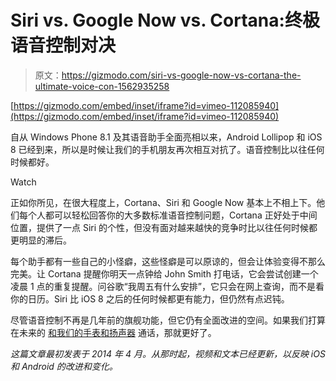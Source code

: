 # Siri vs. Google Now vs. Cortana:终极语音控制对决

> 原文：<https://gizmodo.com/siri-vs-google-now-vs-cortana-the-ultimate-voice-con-1562935258>

 [https://gizmodo.com/embed/inset/iframe?id=vimeo-112085940](https://gizmodo.com/embed/inset/iframe?id=vimeo-112085940) 

自从 Windows Phone 8.1 及其语音助手全面亮相以来，Android Lollipop 和 iOS 8 已经到来，所以是时候让我们的手机朋友再次相互对抗了。语音控制比以往任何时候都好。

Watch

正如你所见，在很大程度上，Cortana、Siri 和 Google Now 基本上不相上下。他们每个人都可以轻松回答你的大多数标准语音控制问题，Cortana 正好处于中间位置，提供了一点 Siri 的个性，但没有面对越来越快的竞争时比以往任何时候都更明显的滞后。

每个助手都有一些自己的小怪癖，这些怪癖是可以原谅的，但会让体验变得不那么完美。让 Cortana 提醒你明天一点钟给 John Smith 打电话，它会尝试创建一个凌晨 1 点的重复提醒。问谷歌“我周五有什么安排”，它只会在网上查询，而不是看你的日历。Siri 比 iOS 8 之后的任何时候都更有能力，但仍然有点迟钝。

尽管语音控制不再是几年前的旗舰功能，但它仍有全面改进的空间。如果我们打算在未来的 [和我们的手表和扬声器](http://gizmodo.com/amazon-echo-an-intelligent-speaker-that-listens-to-you-1655478795) 通话，那就更好了。

*这篇文章最初发表于 2014 年 4 月。从那时起，视频和文本已经更新，以反映 iOS 和 Android 的改进和变化。*